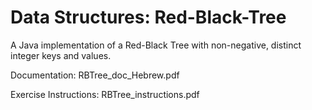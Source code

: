 # Data Structures: Red-Black-Tree

A Java implementation of a Red-Black Tree with non-negative, distinct integer keys and values.

Documentation: RBTree_doc_Hebrew.pdf

Exercise Instructions: RBTree_instructions.pdf
